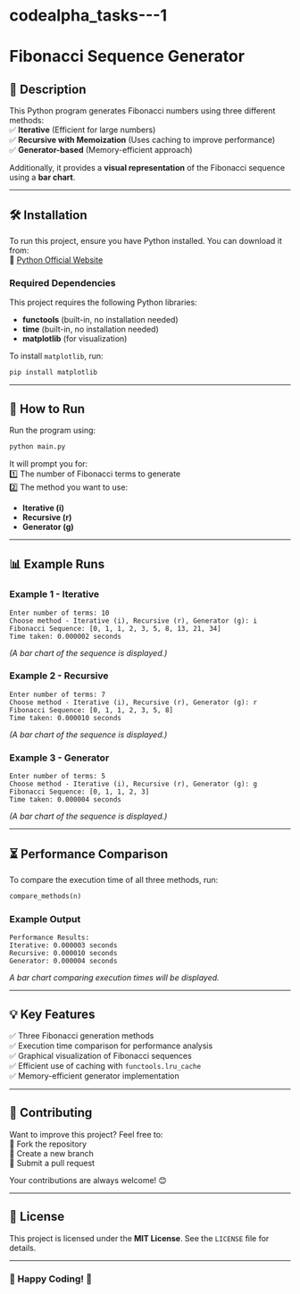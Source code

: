# codealpha_tasks---1

# Fibonacci Sequence Generator

## 📌 Description
This Python program generates Fibonacci numbers using three different methods:  
✅ **Iterative** (Efficient for large numbers)  
✅ **Recursive with Memoization** (Uses caching to improve performance)  
✅ **Generator-based** (Memory-efficient approach)  

Additionally, it provides a **visual representation** of the Fibonacci sequence using a **bar chart**.

---

## 🛠 Installation
To run this project, ensure you have Python installed. You can download it from:  
🔗 [Python Official Website](https://www.python.org/downloads/)

### Required Dependencies
This project requires the following Python libraries:  
- **functools** (built-in, no installation needed)  
- **time** (built-in, no installation needed)  
- **matplotlib** (for visualization)

To install `matplotlib`, run:  
```bash
pip install matplotlib
```

---

## 🚀 How to Run
Run the program using:  
```bash
python main.py
```

It will prompt you for:  
1️⃣ The number of Fibonacci terms to generate  
2️⃣ The method you want to use:  
   - **Iterative (i)**
   - **Recursive (r)**
   - **Generator (g)**

---

## 📊 Example Runs
### Example 1 - Iterative
```
Enter number of terms: 10
Choose method - Iterative (i), Recursive (r), Generator (g): i
Fibonacci Sequence: [0, 1, 1, 2, 3, 5, 8, 13, 21, 34]
Time taken: 0.000002 seconds
```
*(A bar chart of the sequence is displayed.)*

### Example 2 - Recursive
```
Enter number of terms: 7
Choose method - Iterative (i), Recursive (r), Generator (g): r
Fibonacci Sequence: [0, 1, 1, 2, 3, 5, 8]
Time taken: 0.000010 seconds
```
*(A bar chart of the sequence is displayed.)*

### Example 3 - Generator
```
Enter number of terms: 5
Choose method - Iterative (i), Recursive (r), Generator (g): g
Fibonacci Sequence: [0, 1, 1, 2, 3]
Time taken: 0.000004 seconds
```
*(A bar chart of the sequence is displayed.)*

---

## ⏳ Performance Comparison
To compare the execution time of all three methods, run:
```python
compare_methods(n)
```

### Example Output
```
Performance Results:
Iterative: 0.000003 seconds
Recursive: 0.000010 seconds
Generator: 0.000004 seconds
```
*A bar chart comparing execution times will be displayed.*

---

## 💡 Key Features
✅ Three Fibonacci generation methods  
✅ Execution time comparison for performance analysis  
✅ Graphical visualization of Fibonacci sequences  
✅ Efficient use of caching with `functools.lru_cache`  
✅ Memory-efficient generator implementation  

---

## 🤝 Contributing
Want to improve this project? Feel free to:  
🔹 Fork the repository  
🔹 Create a new branch  
🔹 Submit a pull request  

Your contributions are always welcome! 😊

---

## 📜 License
This project is licensed under the **MIT License**. See the `LICENSE` file for details.

---

### 🚀 Happy Coding! 🎯

